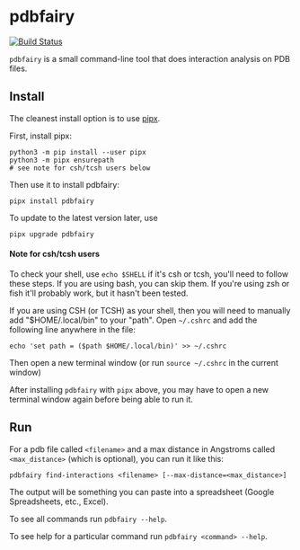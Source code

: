# pdbfairy

[![Build Status](https://travis-ci.com/dannyroberts/pdbfairy.svg?branch=master)](https://travis-ci.com/dannyroberts/pdbfairy)

`pdbfairy` is a small command-line tool that does interaction analysis on PDB files.

## Install
The cleanest install option is to use [pipx](https://pipxproject.github.io/pipx/).

First, install pipx:
```
python3 -m pip install --user pipx
python3 -m pipx ensurepath
# see note for csh/tcsh users below
```

Then use it to install pdbfairy:

```
pipx install pdbfairy
```

To update to the latest version later, use

```
pipx upgrade pdbfairy
```

#### Note for csh/tcsh users

To check your shell, use `echo $SHELL` if it's csh or tcsh, you'll need to follow these steps. If you are using bash, you can skip them. If you're using zsh or fish it'll probably work, but it hasn't been tested.

If you are using CSH (or TCSH) as your shell, then you will need to manually add "$HOME/.local/bin" to your "path". Open `~/.cshrc` and add the following line anywhere in the file:

```
echo 'set path = ($path $HOME/.local/bin)' >> ~/.cshrc
```

Then open a new terminal window (or run `source ~/.cshrc` in the current window)

After installing `pdbfairy` with `pipx` above, you may have to open a new terminal window again before being able to run it.

## Run

For a pdb file called `<filename>` and a max distance in Angstroms called `<max_distance>` (which is optional), you can run it like this:

```
pdbfairy find-interactions <filename> [--max-distance=<max_distance>]
```

The output will be something you can paste into a spreadsheet (Google Spreadsheets, etc., Excel).

To see all commands run `pdbfairy --help`.

To see help for a particular command run `pdbfairy <command> --help`.
